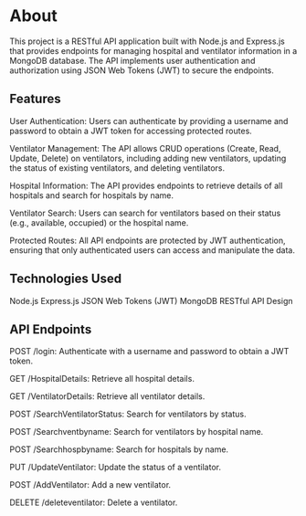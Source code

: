 # About

This project is a RESTful API application built with Node.js and Express.js that provides endpoints for managing hospital and ventilator information in a MongoDB database. The API implements user authentication and authorization using JSON Web Tokens (JWT) to secure the endpoints.

## Features

User Authentication: Users can authenticate by providing a username and password to obtain a JWT token for accessing protected routes.

Ventilator Management: The API allows CRUD operations (Create, Read, Update, Delete) on ventilators, including adding new ventilators, updating the status of existing ventilators, and deleting ventilators.

Hospital Information: The API provides endpoints to retrieve details of all hospitals and search for hospitals by name.

Ventilator Search: Users can search for ventilators based on their status (e.g., available, occupied) or the hospital name.

Protected Routes: All API endpoints are protected by JWT authentication, ensuring that only authenticated users can access and manipulate the data.

## Technologies Used

Node.js
Express.js
JSON Web Tokens (JWT)
MongoDB
RESTful API Design

## API Endpoints

POST /login: Authenticate with a username and password to obtain a JWT token.

GET /HospitalDetails: Retrieve all hospital details.

GET /VentilatorDetails: Retrieve all ventilator details.

POST /SearchVentilatorStatus: Search for ventilators by status.

POST /Searchventbyname: Search for ventilators by hospital name.

POST /Searchhospbyname: Search for hospitals by name.

PUT /UpdateVentilator: Update the status of a ventilator.

POST /AddVentilator: Add a new ventilator.

DELETE /deleteventilator: Delete a ventilator.
